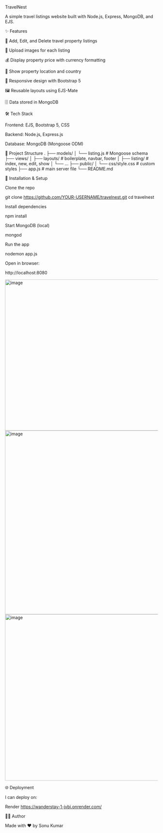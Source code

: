 TravelNest

A simple travel listings website built with Node.js, Express, MongoDB, and EJS.

✨ Features

🏡 Add, Edit, and Delete travel property listings

📸 Upload images for each listing

💰 Display property price with currency formatting

📍 Show property location and country

🎨 Responsive design with Bootstrap 5

🖼️ Reusable layouts using EJS-Mate

🗄️ Data stored in MongoDB

🛠️ Tech Stack

Frontend: EJS, Bootstrap 5, CSS

Backend: Node.js, Express.js

Database: MongoDB (Mongoose ODM)

📂 Project Structure
.
├── models/
│   └── listing.js        # Mongoose schema
├── views/
│   ├── layouts/          # boilerplate, navbar, footer
│   ├── listing/          # index, new, edit, show
│   └── ...
├── public/
│   └── css/style.css     # custom styles
├── app.js                # main server file
└── README.md

🚀 Installation & Setup

Clone the repo

git clone https://github.com/YOUR-USERNAME/travelnest.git
cd travelnest


Install dependencies

npm install


Start MongoDB (local)

mongod


Run the app

nodemon app.js


Open in browser:

http://localhost:8080

<img width="1346" height="496" alt="image" src="https://github.com/user-attachments/assets/d54cfb2e-cf66-4562-8d0b-82c65eed06b4" />
<img width="1331" height="603" alt="image" src="https://github.com/user-attachments/assets/c22e23d0-0a74-42a4-84de-9f239d232fd0" />
<img width="1092" height="546" alt="image" src="https://github.com/user-attachments/assets/13177f43-2a80-4758-8e33-e841369e7d21" />




🌐 Deployment

I can deploy  on:


Render https://wanderstay-1-jvbi.onrender.com/

👨‍💻 Author

Made with ❤️ by Sonu Kumar

